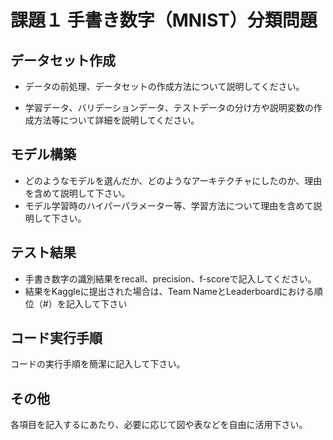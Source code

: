 # 課題１ 手書き数字（MNIST）分類問題

データセット作成
----
* データの前処理、データセットの作成方法について説明してください。

* 学習データ、バリデーションデータ、テストデータの分け方や説明変数の作成方法等について詳細を説明してください。


モデル構築
----
* どのようなモデルを選んだか、どのようなアーキテクチャにしたのか、理由を含めて説明して下さい。
* モデル学習時のハイパーパラメーター等、学習方法について理由を含めて説明して下さい。


テスト結果
----
* 手書き数字の識別結果をrecall、precision、f-scoreで記入してください。
* 結果をKaggleに提出された場合は、Team NameとLeaderboardにおける順位（#）を記入して下さい

コード実行手順
----
コードの実行手順を簡潔に記入して下さい。

その他
----
各項目を記入するにあたり、必要に応じて図や表などを自由に活用下さい。